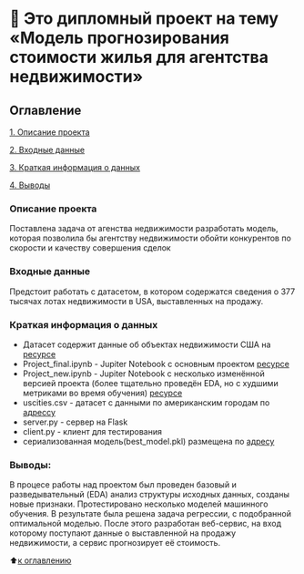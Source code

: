 # :briefcase: Это дипломный проект на тему «Модель прогнозирования стоимости жилья для агентства недвижимости»

## Оглавление  
[1. Описание проекта](#Описание-проекта)  

[2. Входные данные](#Входные-данные) 

[3. Краткая информация о данных](#Краткая-информация-о-данных) 

[4. Выводы](#Выводы) 

### Описание проекта
Поставлена задача от агенства недвижимости  разработать модель, которая позволила бы агентству недвижимости обойти конкурентов по скорости и качеству совершения
сделок

### Входные данные
Предстоит работать с датасетом, в котором содержатся сведения о 377 тысячах лотах недвижимости в USA, выставленных на продажу. 


### Краткая информация о данных
- Датасет содержит данные об объектах недвижимости США на [ресурсе](https://drive.google.com/file/d/11-ZNNIdcQ7TbT8Y0nsQ3Q0eiYQP__NIW/view?usp=share_link) 
- Project_final.ipynb - Jupiter Notebook с основным проектом  [ресурсе](https://colab.research.google.com/drive/1tSu3s3X5kcgbM_Ky2Vo6oQLDaK2R5hLB?usp=sharing) 
- Project_new.ipynb - Jupiter Notebook с  несколько изменённой версией проекта (более тщательно проведён EDA, но с худшими метриками во время обучения) [ресурсе](https://colab.research.google.com/drive/1smk0XFtpbOJS--zm6HoKDLEX3Qj36VSW?usp=sharing) 
- uscities.csv - датасет с данными по американским городам по [адрессу](https://drive.google.com/file/d/1kgmEtk9I-bHu2kz-kZ9-KjrKauvGjJ2A/view?usp=sharing)
- server.py - сервер на Flask
- client.py - клиент для тестирования
- сериализованная модель(best_model.pkl) размещена по [адресу](https://drive.google.com/file/d/1mj4t90CSEgCONQNSUWwdpOZxVpnXp8ry/view?usp=sharing)

### Выводы:
В процесе работы над проектом был проведен базовый и разведывательный (EDA) анализ структуры исходных данных, созданы новые признаки. Протестировано несколько моделей машинного обучения. В результате была решена задача регрессии, с подобранной оптимальной моделью. После этого разработан веб-сервис, на вход которому поступают данные о выставленной на продажу недвижимости, а сервис прогнозирует её стоимость.

:arrow_up:[к оглавлению](#Оглавление)
